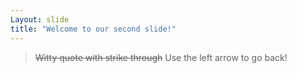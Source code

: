 ```yaml
---
Layout: slide
title: "Welcome to our second slide!"
---
```

>~~Witty quote with strike through~~
Use the left arrow to go back! 

